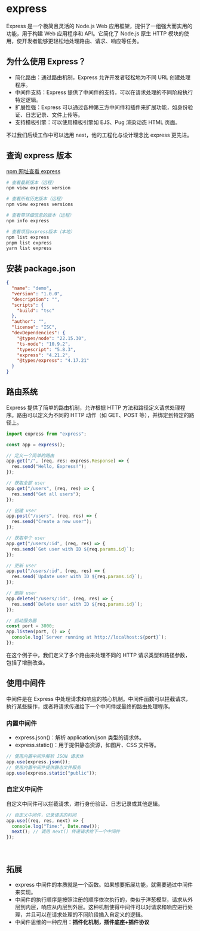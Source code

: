 # express

Express 是一个极简且灵活的 Node.js Web 应用框架，提供了一组强大而实用的功能，用于构建 Web 应用程序和 API。它简化了 Node.js 原生 HTTP 模块的使用，使开发者能够更轻松地处理路由、请求、响应等任务。

## 为什么使用 Express？​

- 简化路由：通过路由机制，Express 允许开发者轻松地为不同 URL 创建处理程序。​
- 中间件支持：Express 提供了中间件的支持，可以在请求处理的不同阶段执行特定逻辑。​
- 扩展性强：Express 可以通过各种第三方中间件和插件来扩展功能，如身份验证、日志记录、文件上传等。​
- 支持模板引擎：可以使用模板引擎如 EJS、Pug 渲染动态 HTML 页面。​

不过我们后续工作中可以选用 nest，他的工程化与设计理念比 express 更先进。

## 查询 express 版本

[npm 网址查看 express](https://www.npmjs.com/package/express?activeTab=versions)

```bash
# 查看最新版本（远程）
npm view express version

# 查看所有历史版本（远程）
npm view express versions

# 查看带详细信息的版本（远程）
npm info express

# 查看项目express版本（本地）
npm list express
pnpm list express
yarn list express
```

## 安装 package.json

```json
{
  "name": "demo",
  "version": "1.0.0",
  "description": "",
  "scripts": {
    "build": "tsc"
  },
  "author": "",
  "license": "ISC",
  "devDependencies": {
    "@types/node": "22.15.30",
    "ts-node": "10.9.2",
    "typescript": "5.8.3",
    "express": "4.21.2",
    "@types/express": "4.17.21"
  }
}
```

## 路由系统 ​

Express 提供了简单的路由机制，允许根据 HTTP 方法和路径定义请求处理程序。路由可以定义为不同的 HTTP 动作（如 GET、POST 等），并绑定到特定的路径上。

```ts
import express from "express";

const app = express();

// 定义一个简单的路由​
app.get("/", (req, res: express.Response) => {
  res.send("Hello, Express!");
});

// 获取全部 user
app.get("/users", (req, res) => {
  res.send("Get all users");
});

// 创建 user
app.post("/users", (req, res) => {
  res.send("Create a new user");
});

// 获取单个 user
app.get("/users/:id", (req, res) => {
  res.send(`Get user with ID ${req.params.id}`);
});

// 更新 user
app.put("/users/:id", (req, res) => {
  res.send(`Update user with ID ${req.params.id}`);
});

// 删除 user
app.delete("/users/:id", (req, res) => {
  res.send(`Delete user with ID ${req.params.id}`);
});

// 启动服务器​
const port = 3000;
app.listen(port, () => {
  console.log(`Server running at http://localhost:${port}`);
});
```

在这个例子中，我们定义了多个路由来处理不同的 HTTP 请求类型和路径参数，包括了增删改查。 ​

## 使用中间件

中间件是在 Express 中处理请求和响应的核心机制。中间件函数可以拦截请求，执行某些操作，或者将请求传递给下一个中间件或最终的路由处理程序。

### 内置中间件

- express.json()：解析 application/json 类型的请求体。​
- express.static()：用于提供静态资源，如图片、CSS 文件等。​

```ts
// 使用内置中间件解析 JSON 请求体​
app.use(express.json());
// 使用内置中间件提供静态文件服务​
app.use(express.static("public"));
```

### 自定义中间件

自定义中间件可以拦截请求，进行身份验证、日志记录或其他逻辑。

```ts
// 自定义中间件，记录请求的时间​
app.use((req, res, next) => {
  console.log("Time:", Date.now());
  next(); // 调用 next() 传递请求给下一个中间件​
});
```

​

## 拓展

- express 中间件的本质就是一个函数。如果想要拓展功能，就需要通过中间件来实现。
- 中间件的执行顺序是按照注册的顺序依次执行的，类似于洋葱模型，请求从外层到内层，响应从内层到外层。这种机制使得中间件可以对请求和响应进行处理，并且可以在请求处理的不同阶段插入自定义的逻辑。
- 中间件思维的一种应用：**插件化机制，插件底座+插件协议**
